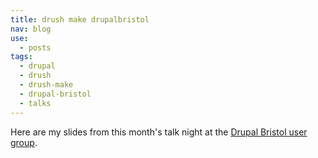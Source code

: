 ```yaml
---
title: drush make drupalbristol
nav: blog
use:
  - posts
tags:
  - drupal
  - drush
  - drush-make
  - drupal-bristol
  - talks
---
```

Here are my slides from this month's talk night at the [Drupal Bristol user group](https://groups.drupal.org/bristol-and-west-uk).

<script async class="speakerdeck-embed" data-id="42605700f102013198de5a5f6f23ab67" data-ratio="1.29456384323641" src="//speakerdeck.com/assets/embed.js"></script>